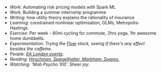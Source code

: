* <i>Work</i>: Automating risk pricing models with Spark ML<br>
* <i>Work</i>: Building a summer internship programme <br>
* <i>Writing</i>: how utility theory explains the rationality of insurance <br>
* <i>Learning</i>: constrained nonlinear optimisation, GLMs, Metropolis-Hastings. <br>
* <i>Exercise</i>: Per week - 60mi cycling for commute, 2hrs yoga, 1hr awesome home dumbbells.<br>
* <i>Experimentation: Trying the <a href="https://queal.com/shop/flow/">Flow</a> stack, seeing if there's any effect besides the caffeine.
* <i>People</i>: <a href="https://ealondon.com/events">EA London events</a>.<br>
* <i>Reading</i>: <a href="https://www.goodreads.com/review/list/68316850-gavin?shelf=currently-reading">Hirschman, Spiegelhalter, Markham, Soares.</a><br>
* <i>Watching</i>: 'Mob Psycho 100'. Sheer joy.<br>